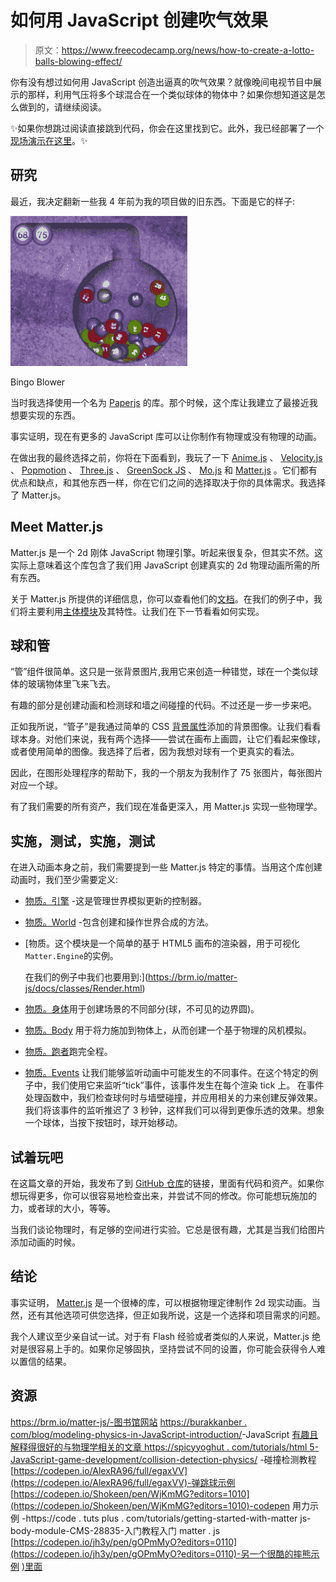 # 如何用 JavaScript 创建吹气效果

> 原文：<https://www.freecodecamp.org/news/how-to-create-a-lotto-balls-blowing-effect/>

你有没有想过如何用 JavaScript 创造出逼真的吹气效果？就像晚间电视节目中展示的那样，利用气压将多个球混合在一个类似球体的物体中？如果你想知道这是怎么做到的，请继续阅读。

✨如果你想跳过阅读直接跳到代码，你会在这里找到它。此外，我已经部署了一个[现场演示在这里](https://tender-hoover-fdc559.netlify.app/)。✨

## 研究

最近，我决定翻新一些我 4 年前为我的项目做的旧东西。下面是它的样子:

![image-242](img/3821878f35864bd7228937b309955aa1.png)

Bingo Blower

当时我选择使用一个名为 [Paperjs](http://paperjs.org/) 的库。那个时候，这个库让我建立了最接近我想要实现的东西。

事实证明，现在有更多的 JavaScript 库可以让你制作有物理或没有物理的动画。

在做出我的最终选择之前，你将在下面看到，我玩了一下 [Anime.js](https://animejs.com/) 、 [Velocity.js](http://velocityjs.org/) 、 [Popmotion](https://popmotion.io/pure/) 、 [Three.js](https://threejs.org/) 、 [GreenSock JS](https://greensock.com/gsap/) 、 [Mo.js](https://mojs.github.io/) 和 [Matter.js](https://brm.io/matter-js/) 。它们都有优点和缺点，和其他东西一样，你在它们之间的选择取决于你的具体需求。我选择了 Matter.js。

## Meet Matter.js

Matter.js 是一个 2d 刚体 JavaScript 物理引擎。听起来很复杂，但其实不然。这实际上意味着这个库包含了我们用 JavaScript 创建真实的 2d 物理动画所需的所有东西。

关于 Matter.js 所提供的详细信息，你可以查看他们的[文档](https://brm.io/matter-js/docs/)。在我们的例子中，我们将主要利用[主体模块](https://brm.io/matter-js/docs/classes/Body.html)及其特性。让我们在下一节看看如何实现。

## 球和管

“管”组件很简单。这只是一张背景图片,我用它来创造一种错觉，球在一个类似球体的玻璃物体里飞来飞去。

有趣的部分是创建动画和检测球和墙之间碰撞的代码。不过还是一步一步来吧。

正如我所说，“管子”是我通过简单的 CSS [背景属性](https://developer.mozilla.org/en-US/docs/Web/CSS/background)添加的背景图像。让我们看看球本身。对他们来说，我有两个选择——尝试在画布上画圆，让它们看起来像球，或者使用简单的图像。我选择了后者，因为我想对球有一个更真实的看法。

因此，在图形处理程序的帮助下，我的一个朋友为我制作了 75 张图片，每张图片对应一个球。

有了我们需要的所有资产，我们现在准备更深入，用 Matter.js 实现一些物理学。

## 实施，测试，实施，测试

在进入动画本身之前，我们需要提到一些 Matter.js 特定的事情。当用这个库创建动画时，我们至少需要定义:

*   [物质。引擎](https://brm.io/matter-js/docs/classes/Engine.html) -这是管理世界模拟更新的控制器。
*   [物质。World](https://brm.io/matter-js/docs/classes/World.html) -包含创建和操作世界合成的方法。
*   [物质。这个模块是一个简单的基于 HTML5 画布的渲染器，用于可视化`Matter.Engine`的实例。

    在我们的例子中我们也要用到:](https://brm.io/matter-js/docs/classes/Render.html)
*   [物质。身体](https://brm.io/matter-js/docs/classes/Bodies.html)用于创建场景的不同部分(球，不可见的边界圆)。
*   [物质。Body](https://brm.io/matter-js/docs/classes/Body.html) 用于将力施加到物体上，从而创建一个基于物理的风机模拟。
*   [物质。跑者](https://brm.io/matter-js/docs/classes/Runner.html)跑完全程。
*   [物质。Events](https://brm.io/matter-js/docs/classes/Events.html) 让我们能够监听动画中可能发生的不同事件。在这个特定的例子中，我们使用它来监听“tick”事件，该事件发生在每个渲染 tick 上。
    在事件处理函数中，我们检查球何时与墙壁碰撞，并应用相关的力来创建反弹效果。
    我们将该事件的监听推迟了 3 秒钟，这样我们可以得到更像乐透的效果。想象一个球体，当按下按钮时，球开始移动。

## 试着玩吧

在这篇文章的开始，我发布了到 [GitHub 仓库](https://github.com/mihailgaberov/bingo-blower)的链接，里面有代码和资产。如果你想玩得更多，你可以很容易地检查出来，并尝试不同的修改。你可能想玩施加的力，或者球的大小，等等。

当我们谈论物理时，有足够的空间进行实验。它总是很有趣，尤其是当我们给图片添加动画的时候。

## 结论

事实证明， [Matter.js](https://brm.io/matter-js/index.html) 是一个很棒的库，可以根据物理定律制作 2d 现实动画。当然，还有其他选项可供您选择，但正如我所说，这是一个选择和项目需求的问题。

我个人建议至少亲自试一试。对于有 Flash 经验或者类似的人来说，Matter.js 绝对是很容易上手的。如果你足够固执，坚持尝试不同的设置，你可能会获得令人难以置信的结果。

## 资源

https://brm.io/matter-js/-图书馆网站
[https://burakkanber . com/blog/modeling-physics-in-JavaScript-introduction/](https://burakkanber.com/blog/modeling-physics-in-javascript-introduction/)-JavaScript
[有趣且解释得很好的与物理学相关的文章 https://spicyyoghut . com/tutorials/html 5-JavaScript-game-development/collision-detection-physics/](https://spicyyoghurt.com/tutorials/html5-javascript-game-development/collision-detection-physics/) -碰撞检测教程
[https://codepen.io/AlexRA96/full/egaxVV](https://codepen.io/AlexRA96/full/egaxVV)-弹跳球示例
[https://codepen.io/Shokeen/pen/WjKmMG?editors=1010](https://codepen.io/Shokeen/pen/WjKmMG?editors=1010)-codepen 用力示例
-https://code . tuts plus . com/tutorials/getting-started-with-matter js-body-module-CMS-28835-入门教程入门 matter . js
[https://codepen.io/jh3y/pen/gOPmMyO?editors=0110](https://codepen.io/jh3y/pen/gOPmMyO?editors=0110)-另一个很酷的摔熊示例
[)里面](https://codepen.io/danielgivens/pen/geKrRx)